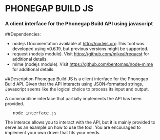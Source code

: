 # PHONEGAP BUILD JS
 
### A client interface for the Phonegap Build API using javascript


##Dependencies:
* nodejs  Documentation available at http://nodejs.org
		  This tool was developed using v0.6.19, but previous versions might be supported.
* request (nodejs module).  Visit https://github.com/mikeal/request for additional details.
* mime    (nodejs module).  Visit https://github.com/bentomas/node-mime for additional details.

##Description
Phonegap Build JS is a client interface for the Phonegap Build API.  Given that the API interacts using JSON-formatted strings, Javascript seems like the logical choice to process its input and output.

A commandline interface that partially implements the API has been provided.  
<pre>
   node interface.js
</pre>

The interace allows you to interact with the API, but it is mainly provided to serve as an example on how to use the tool.  You are encouraged to implement your own driver that fits your needs.
